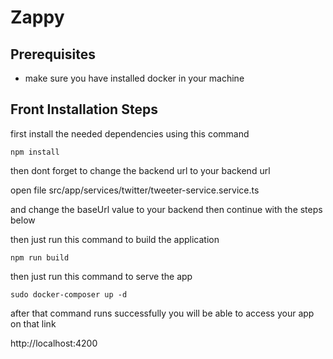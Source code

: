 # Zappy

## Prerequisites

- make sure you have installed docker in your machine

## Front Installation  Steps
first install the needed dependencies using this command
```
npm install
```

then dont forget to change the backend url to your backend url

open file src/app/services/twitter/tweeter-service.service.ts

and change the baseUrl value to your backend then continue with the steps below

then just run this command to build the application
```
npm run build
```
then just run this command to serve the app

```
sudo docker-composer up -d
```

after that command runs successfully you will be able to access your app on that link

http://localhost:4200